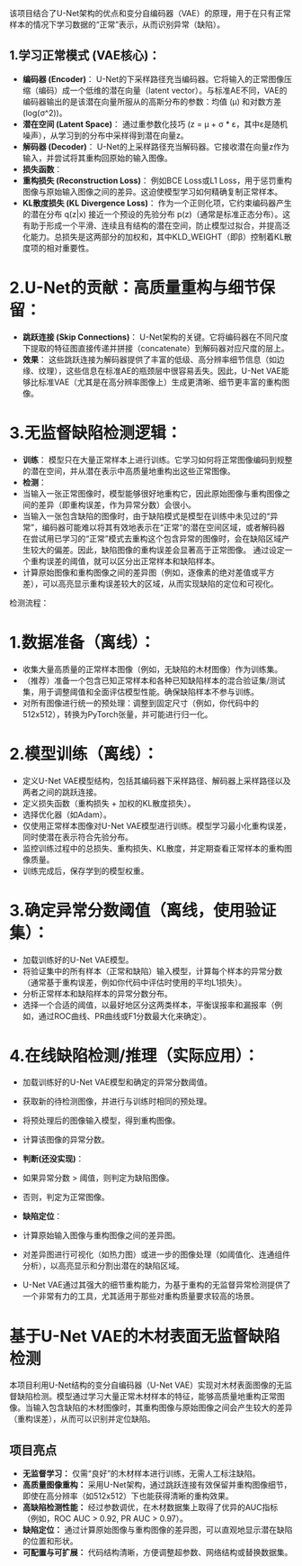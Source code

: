 该项目结合了U-Net架构的优点和变分自编码器（VAE）的原理，用于在只有正常样本的情况下学习数据的“正常”表示，从而识别异常（缺陷）。
## 1.学习正常模式 (VAE核心)：
  * **编码器 (Encoder)**： U-Net的下采样路径充当编码器。它将输入的正常图像压缩（编码）成一个低维的潜在向量（latent vector）。与标准AE不同，VAE的编码器输出的是该潜在向量所服从的高斯分布的参数：均值 (μ) 和对数方差 (log(σ^2))。
  * **潜在空间 (Latent Space)**： 通过重参数化技巧 (z = μ + σ * ε，其中ε是随机噪声），从学习到的分布中采样得到潜在向量z。
  * **解码器 (Decoder)**： U-Net的上采样路径充当解码器。它接收潜在向量z作为输入，并尝试将其重构回原始的输入图像。
  * **损失函数**：
  * **重构损失 (Reconstruction Loss)**： 例如BCE Loss或L1 Loss，用于惩罚重构图像与原始输入图像之间的差异。这迫使模型学习如何精确复制正常样本。
  * **KL散度损失 (KL Divergence Loss)**： 作为一个正则化项，它约束编码器产生的潜在分布 q(z|x) 接近一个预设的先验分布 p(z)（通常是标准正态分布）。这有助于形成一个平滑、连续且有结构的潜在空间，防止模型过拟合，并提高泛化能力。总损失是这两部分的加权和，其中KLD_WEIGHT（即β）控制着KL散度项的相对重要性。
# 2.U-Net的贡献：高质量重构与细节保留：
  * **跳跃连接 (Skip Connections)**： U-Net架构的关键。它将编码器在不同尺度下提取的特征图直接传递并拼接（concatenate）到解码器对应尺度的层上。
  * **效果**： 这些跳跃连接为解码器提供了丰富的低级、高分辨率细节信息（如边缘、纹理），这些信息在标准AE的瓶颈层中很容易丢失。因此，U-Net VAE能够比标准VAE（尤其是在高分辨率图像上）生成更清晰、细节更丰富的重构图像。
# 3.无监督缺陷检测逻辑：
  * **训练**： 模型只在大量正常样本上进行训练。它学习如何将正常图像编码到规整的潜在空间，并从潜在表示中高质量地重构出这些正常图像。
  * **检测**：
  * 当输入一张正常图像时，模型能够很好地重构它，因此原始图像与重构图像之间的差异（即重构误差，作为异常分数）会很小。
  * 当输入一张包含缺陷的图像时，由于缺陷模式是模型在训练中未见过的“异常”，编码器可能难以将其有效地表示在“正常”的潜在空间区域，或者解码器在尝试用已学习的“正常”模式去重构这个包含异常的图像时，会在缺陷区域产生较大的偏差。因此，缺陷图像的重构误差会显著高于正常图像。
  通过设定一个重构误差的阈值，就可以区分出正常样本和缺陷样本。
  * 计算原始图像和重构图像之间的差异图（例如，逐像素的绝对差值或平方差），可以高亮显示重构误差较大的区域，从而实现缺陷的定位和可视化。

检测流程：
# 1.数据准备（离线）：
  * 收集大量高质量的正常样本图像（例如，无缺陷的木材图像）作为训练集。
  * （推荐）准备一个包含已知正常样本和各种已知缺陷样本的混合验证集/测试集，用于调整阈值和全面评估模型性能。确保缺陷样本不参与训练。
  * 对所有图像进行统一的预处理：调整到固定尺寸（例如，你代码中的512x512），转换为PyTorch张量，并可能进行归一化。
# 2.模型训练（离线）：
  * 定义U-Net VAE模型结构，包括其编码器下采样路径、解码器上采样路径以及两者之间的跳跃连接。
  * 定义损失函数（重构损失 + 加权的KL散度损失）。
  * 选择优化器（如Adam）。
  * 仅使用正常样本图像对U-Net VAE模型进行训练。模型学习最小化重构误差，同时使潜在表示符合先验分布。
  * 监控训练过程中的总损失、重构损失、KL散度，并定期查看正常样本的重构图像质量。
  * 训练完成后，保存学到的模型权重。
# 3.确定异常分数阈值（离线，使用验证集）：
  * 加载训练好的U-Net VAE模型。
  * 将验证集中的所有样本（正常和缺陷）输入模型，计算每个样本的异常分数（通常基于重构误差，例如你代码中评估时使用的平均L1损失）。
  * 分析正常样本和缺陷样本的异常分数分布。
  * 选择一个合适的阈值，以最好地区分这两类样本，平衡误报率和漏报率（例如，通过ROC曲线、PR曲线或F1分数最大化来确定）。
# 4.在线缺陷检测/推理（实际应用）：
  * 加载训练好的U-Net VAE模型和确定的异常分数阈值。
  * 获取新的待检测图像，并进行与训练时相同的预处理。
  * 将预处理后的图像输入模型，得到重构图像。
  * 计算该图像的异常分数。
  * **判断(还没实现)**：
  * 如果异常分数 > 阈值，则判定为缺陷图像。
  * 否则，判定为正常图像。
  * **缺陷定位**：
  * 计算原始输入图像与重构图像之间的差异图。
  * 对差异图进行可视化（如热力图）或进一步的图像处理（如阈值化、连通组件分析），以高亮显示和分割出潜在的缺陷区域。
   
  * U-Net VAE通过其强大的细节重构能力，为基于重构的无监督异常检测提供了一个非常有力的工具，尤其适用于那些对重构质量要求较高的场景。

# 基于U-Net VAE的木材表面无监督缺陷检测

本项目利用U-Net结构的变分自编码器（U-Net VAE）实现对木材表面图像的无监督缺陷检测。模型通过学习大量正常木材样本的特征，能够高质量地重构正常图像。当输入包含缺陷的木材图像时，其重构图像与原始图像之间会产生较大的差异（重构误差），从而可以识别并定位缺陷。

## 项目亮点

*   **无监督学习：** 仅需“良好”的木材样本进行训练，无需人工标注缺陷。
*   **高质量图像重构：** 采用U-Net架构，通过跳跃连接有效保留并重构图像细节，即使在高分辨率（如512x512）下也能获得清晰的重构效果。
*   **高缺陷检测性能：** 经过参数调优，在木材数据集上取得了优异的AUC指标（例如，ROC AUC > 0.92, PR AUC > 0.97）。
*   **缺陷定位：** 通过计算原始图像与重构图像的差异图，可以直观地显示潜在缺陷的位置和形状。
*   **可配置与可扩展：** 代码结构清晰，方便调整超参数、网络结构或替换数据集。
